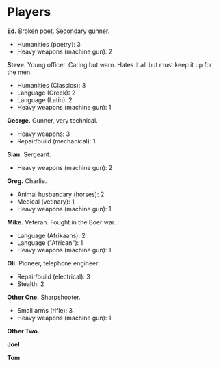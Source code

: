 # Players

**Ed.** Broken poet. Secondary gunner. 

* Humanities (poetry):  3
* Heavy weapons (machine gun): 2

**Steve.** Young officer. Caring but warn. Hates it all but must keep it up for the men.

* Humanities (Classics): 3
* Language (Greek): 2
* Language (Latin): 2
* Heavy weapons (machine gun): 1

**George.** Gunner, very technical.

* Heavy weapons: 3
* Repair/build (mechanical): 1

**Sian.** Sergeant.

* Heavy weapons (machine gun): 2

**Greg.** Charlie. 

* Animal husbandary (horses): 2
* Medical (vetinary): 1
* Heavy weapons (machine gun): 1

**Mike.** Veteran. Fought in the Boer war.

* Language (Afrikaans): 2
* Language ("African"): 1
* Heavy weapons (machine gun): 1

**Oli.** Pioneer, telephone engineer.

* Repair/build (electrical): 3
* Stealth: 2

**Other One.** Sharpshooter.

* Small arms (rifle): 3
* Heavy weapons (machine gun): 1

**Other Two.** 

**Joel**

**Tom**